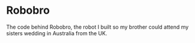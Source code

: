Robobro
=======

The code behind Robobro, the robot I built so my brother could attend my sisters wedding in Australia from the UK. 